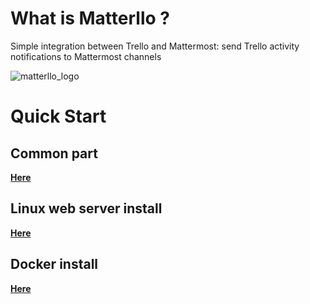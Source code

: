# What is Matterllo ?
Simple integration between Trello and Mattermost: send Trello activity notifications to Mattermost channels

![matterllo_logo](matterllo.png)

# Quick Start
## Common part
[**Here**](COMMON.md)

## Linux web server install
[**Here**](LINUX.md)

## Docker install
[**Here**](DOCKER.md)
